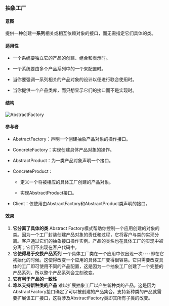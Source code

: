 ### 抽象工厂

#### 意图

提供一种创建**一系列**相关或相互依赖对象的接口，而无需指定它们具体的类。

#### 适用性

* 一个系统要独立它的产品的创建、组合和表示时。

* 一个系统要由多个产品系列中的一个来配置时。

* 当你要强调一系列相关的产品对象的设计以便进行联合使用时。

* 当你提供一个产品类库，而只想显示它们的接口而不是实现时。

#### 结构

![AbstractFactory](/home/xiaohai/ColorHistory/design-patterns/assets/AbstractFactory.png)

#### 参与者

* AbstractFactory：声明一个创建抽象产品对象的操作接口。

* ConcreteFactory：实现创建具体产品对象的操作。

* AbstractProduct：为一类产品对象声明一个接口。

* ConcreteProduct：

  *  定义一个将被相应的具体工厂创建的产品对象。

  * 实现AbstractProduct接口。

* Client：仅使用由AbstractFactory和AbstractProduct类声明的接口。

#### 效果

1. **它分离了具体的类**  Abstract Factory模式帮助你控制一个应用创建的对象的类。因为一个工厂封装创建产品对象的责任和过程，它将客户与类的实现分离。客户通过它们的抽象接口操作实例。产品的类名也在具体工厂的实现中被分离；它们不出现在客户代码中。
2. **它使得易于交换产品系列**  一个具体工厂类在一个应用中仅出现一次----即在它初始化的时候。这使得改变一个应用的具体工厂变得很容易。它只需要改变具体的工厂即可使用不同的产品配置，这是因为一个抽象工厂创建了一个完整的产品系列，所以整个产品系列会立刻改变。
3. **它有利于产品的一致性**
4. **难以支持新种类的产品** 难以扩展抽象工厂以产生新种类的产品。这是因为AbstractFactory接口确定了可以被创建的产品集合。支持新种类的产品就需要扩展该工厂接口，这将涉及AbstractFactory类即其所有子类的改变。

